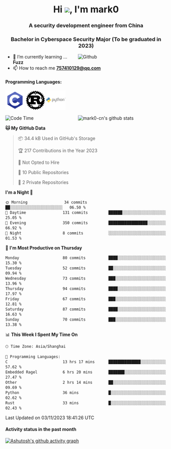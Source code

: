 <h1 align="center">Hi <img src="https://raw.githubusercontent.com/iampavangandhi/iampavangandhi/master/gifs/Hi.gif" width="30px">, I'm mark0</h1>

<h3 align="center">A security development engineer from China</h3>
<h3 align="center">Bachelor in Cyberspace Security Major (To be graduated in 2023)</h3>

<img width="55%" align="right" alt="Github" src="https://raw.githubusercontent.com/onimur/.github/master/.resources/git-header.svg" />

<!-- - 🔭 I’m currently working on **vKarma Webapp** -->
<!-- - 💬 Ask me about ... **Web Develpoment** -->
<!-- - 😄 Employement ... **Open for intern opportunities** -->
<!-- - ⚡ Fun fact ... **Anime**❤ -->
- 🌱 I’m currently learning ... **Fuzz**
- 📫 How to reach me **757410129@qq.com**
<!-- - 📨 Or reach me **757410129@qq.com** -->

<h4>Programming Languages: </h4>
<p align="left">
 <img style="margin: auto;" src="https://raw.githubusercontent.com/sachinverma53121/sachinverma53121/master/icons/c.png" alt=c width="60" height="60"/>
 <img style="margin: auto;" src="https://raw.githubusercontent.com/mark0-cn/blog_img/master/img/202309031232124.png" alt=cplusplus width="60" height="60"/>
 <img style="margin: auto;" src="https://raw.githubusercontent.com/sachinverma53121/sachinverma53121/master/icons/python.png" alt=python width="60" height="60"/>
</p>


<img width="55%" align="right" alt="mark0-cn's github stats" src="https://github-readme-stats.vercel.app/api?username=mark0-cn&show_icons=true&hide_border=true" />

<!--START_SECTION:waka-->
![Code Time](http://img.shields.io/badge/Code%20Time-1%2C380%20hrs%2011%20mins-blue)

**🐱 My GitHub Data** 

> 📦 34.4 kB Used in GitHub's Storage 
 > 
> 🏆 217 Contributions in the Year 2023
 > 
> 🚫 Not Opted to Hire
 > 
> 📜 10 Public Repositories 
 > 
> 🔑 2 Private Repositories 
 > 
**I'm a Night 🦉** 

```text
🌞 Morning                34 commits          ██░░░░░░░░░░░░░░░░░░░░░░░   06.50 % 
🌆 Daytime                131 commits         ██████░░░░░░░░░░░░░░░░░░░   25.05 % 
🌃 Evening                350 commits         █████████████████░░░░░░░░   66.92 % 
🌙 Night                  8 commits           ░░░░░░░░░░░░░░░░░░░░░░░░░   01.53 % 
```
📅 **I'm Most Productive on Thursday** 

```text
Monday                   80 commits          ████░░░░░░░░░░░░░░░░░░░░░   15.30 % 
Tuesday                  52 commits          ██░░░░░░░░░░░░░░░░░░░░░░░   09.94 % 
Wednesday                73 commits          ███░░░░░░░░░░░░░░░░░░░░░░   13.96 % 
Thursday                 94 commits          ████░░░░░░░░░░░░░░░░░░░░░   17.97 % 
Friday                   67 commits          ███░░░░░░░░░░░░░░░░░░░░░░   12.81 % 
Saturday                 87 commits          ████░░░░░░░░░░░░░░░░░░░░░   16.63 % 
Sunday                   70 commits          ███░░░░░░░░░░░░░░░░░░░░░░   13.38 % 
```


📊 **This Week I Spent My Time On** 

```text
🕑︎ Time Zone: Asia/Shanghai

💬 Programming Languages: 
C                        13 hrs 17 mins      ██████████████░░░░░░░░░░░   57.62 % 
Embedded Ragel           6 hrs 20 mins       ███████░░░░░░░░░░░░░░░░░░   27.47 % 
Other                    2 hrs 14 mins       ██░░░░░░░░░░░░░░░░░░░░░░░   09.69 % 
Python                   36 mins             █░░░░░░░░░░░░░░░░░░░░░░░░   02.62 % 
Rust                     33 mins             █░░░░░░░░░░░░░░░░░░░░░░░░   02.43 % 
```


 Last Updated on 03/11/2023 18:41:26 UTC
<!--END_SECTION:waka-->

<h4>Activity status in the past month</h4>

[![Ashutosh's github activity graph](https://github-readme-activity-graph.vercel.app/graph?username=mark0-cn&theme=dracula)](https://github.com/ashutosh00710/github-readme-activity-graph)

<!--
**mark0-cn/mark0-cn** is a ✨ _special_ ✨ repository because its `README.md` (this file) appears on your GitHub profile.

Here are some ideas to get you started:

- 🔭 I’m currently working on ...
- 🌱 I’m currently learning ...
- 👯 I’m looking to collaborate on ...
- 🤔 I’m looking for help with ...
- 💬 Ask me about ...
- 📫 How to reach me: ...
- 😄 Pronouns: ...
- ⚡ Fun fact: ...
-->

